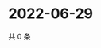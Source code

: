# 2022-06-29

共 0 条

<!-- BEGIN WEIBO -->
<!-- 最后更新时间 Wed Jun 29 2022 12:45:34 GMT+0800 (China Standard Time) -->

<!-- END WEIBO -->

